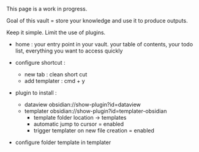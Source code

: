 This page is a work in progress.

Goal of this vault = store your knowledge and use it to produce outputs.

Keep it simple. Limit the use of plugins. 

- home : your entry point in your vault. your table of contents, your todo list, everything you want to access quickly

- configure shortcut :
	- new tab : clean short cut
	- add templater : cmd + y

- plugin to install : 
	- dataview obsidian://show-plugin?id=dataview 
	- templater obsidian://show-plugin?id=templater-obsidian 
		- template folder location -> templates
		- automatic jump to cursor = enabled
		- trigger templater on new file creation = enabled

- configure folder template in templater